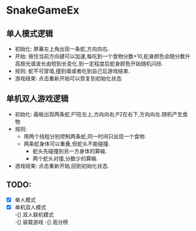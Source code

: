 # SnakeGameEx
## 单人模式逻辑
* 初始化: 屏幕左上角出现一条蛇,方向向右.
* 开始: 按住当前方向键可以加速,每吃到一个食物分数+10,蛇身颜色会随分数升高按光谱波长由短到长变化.到一定程度后蛇身颜色开始随机闪烁.
* 规则: 蛇不可穿墙,撞到墙或者吃到自己后游戏结束.
* 游戏结束: 点击重新开始可以恢复到初始化状态


## 单机双人游戏逻辑  
* 初始化: 画板出现两条蛇,P1在左上,方向向右;P2在右下,方向向左.随机产生食物
* 规则:
  * 用两个线程分别控制两条蛇,同一时间只出现一个食物.
  * 两条蛇身体可以重叠,但蛇头不能碰撞.
    * 蛇头先碰撞到另一方身体的算输.
    * 两个蛇头对撞,分数少的算输.
* 游戏结束: 点击重新开始,回到初始化状态.

## TODO:  
-[x] 单人模式
-[x] 单机双人模式  
-[] 双人联机模式  
-[] 装载游戏 
-[] 高分榜  
